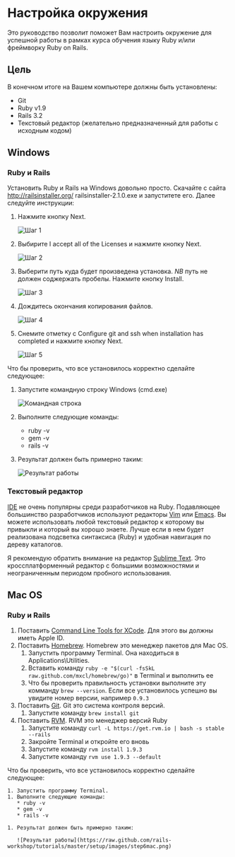 # Настройка окружения

Это руководство позволит поможет Вам настроить окружение для успешной работы в рамках курса обучения языку Ruby и/или фреймворку Ruby on Rails.

## Цель

В конечном итоге на Вашем компьютере должны быть установлены:

  * Git
  * Ruby v1.9
  * Rails 3.2
  * Текстовый редактор (желательно предназначенный для работы с исходным кодом)
  
## Windows

### Ruby и Rails

Установить Ruby и Rails на Windows довольно просто. Скачайте с сайта http://railsinstaller.org/ railsinstaller-2.1.0.exe и запуститете его. Далее следуйте инструкции:
  
   1.  Нажмите кнопку Next.
    
       ![Шаг 1](https://raw.github.com/rails-workshop/tutorials/master/setup/images/step0.png "Шаг 1")

   1.  Выбирите I accept all of the Licenses и нажмите кнопку Next.

       ![Шаг 2](https://raw.github.com/rails-workshop/tutorials/master/setup/images/step1.png "Шаг 2")

   1.  Выберити путь куда будет произведена установка. *NB* путь не должен соджержать пробелы. Нажмите кнопку Install.
    
       ![Шаг 3](https://raw.github.com/rails-workshop/tutorials/master/setup/images/step2.png "Шаг 3")
        
   1.  Дождитесь окончания копирования файлов.
    
       ![Шаг 4](https://raw.github.com/rails-workshop/tutorials/master/setup/images/step3.png "Шаг 4")
        
   1.  Снемите отметку с Configure git and ssh when installation has completed и нажмите кнопку Next.
    
       ![Шаг 5](https://raw.github.com/rails-workshop/tutorials/master/setup/images/step4.png "Шаг 5")
        
Что бы проверить, что все установилось корректно сделайте следующее:

   1.  Запустите командную строку Windows (cmd.exe)

       ![Командная строка](https://raw.github.com/rails-workshop/tutorials/master/setup/images/step5.png)
        
   1.  Выполните следующие команды:
       * ruby -v
       * gem -v
       * rails -v
        
   1.  Результат должен быть примерно таким:
        
       ![Результат работы](https://raw.github.com/rails-workshop/tutorials/master/setup/images/step6.png)
        
### Текстовый редактор

[IDE](http://ru.wikipedia.org/wiki/IDE) не очень популярны среди разработчиков на Ruby. Подавляющее большинство разработчиков используют редакторы 
[Vim](http://www.vim.org/) или [Emacs](http://www.gnu.org/software/emacs/). Вы можете использовать любой текстовый редактор к которому вы привыкли и который вы хорошо знаете.
Лучше если в нем будет реализована подсветка синтаксиса (Ruby) и удобная навигация по дереву каталогов. 

Я рекомендую обратить внимание на редактор [Sublime Text](http://www.sublimetext.com/). Это кроссплатформенный редактор с большими возможностями и неограниченным периодом пробного использования.

## Mac OS

### Ruby и Rails

   1. Поставить [Command Line Tools for XCode](https://developer.apple.com/downloads). Для этого вы должны иметь Apple ID.
   1. Поставить [Homebrew](http://mxcl.github.com/homebrew/). Homebrew это менеджер пакетов для Mac OS.
      1. Запустить программу Terminal. Она находиться в Applications\Utilities.
      1. Вставить команду ```ruby -e "$(curl -fsSkL raw.github.com/mxcl/homebrew/go)"``` в Terminal и выполнить ее
      1. Что бы проверить правильность установки выполните эту комманду ```brew --version```. Если все установилось успешно вы увидите номер версии, например ```0.9.3```
   1. Поставить [Git](http://git-scm.com/). Git это система контроля версий.
      1. Запустите команду ```brew install git```
   1. Поставить [RVM](https://rvm.beginrescueend.com/). RVM это менеджер версий Ruby
      1. Запустите команду ```curl -L https://get.rvm.io | bash -s stable --rails```
      1. Закройте Terminal и откройте его вновь
      1. Запустите команду ```rvm install 1.9.3```
      1. Запустите команду ```rvm use 1.9.3 --default```

Что бы проверить, что все установилось корректно сделайте следующее:

    1. Запустить программу Terminal.
    1. Выполните следующие команды:
       * ruby -v
       * gem -v
       * rails -v

    1. Результат должен быть примерно таким:

       ![Результат работы](https://raw.github.com/rails-workshop/tutorials/master/setup/images/step6mac.png)
